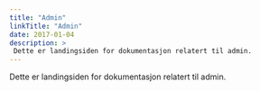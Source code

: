 ```yaml
---
title: "Admin"
linkTitle: "Admin"
date: 2017-01-04
description: >
 Dette er landingsiden for dokumentasjon relatert til admin.
---
```


Dette er landingsiden for dokumentasjon relatert til admin.
